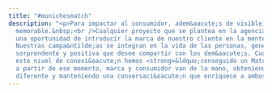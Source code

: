 ```yaml
---
title: "#munichesmatch"
description: "<p>Para impactar al consumidor, adem&aacute;s de visible, hay que ser
  memorable.&nbsp;<br />Cualquier proyecto que se plantea en la agencia es para nosotros
  una oportunidad de introducir la marca de nuestro cliente en la mente del consumidor.
  Nuestras campa&ntilde;as se integran en la vida de las personas, generando una experiencia
  sorprendente y positiva que desee compartir con los dem&aacute;s. Cuando logramos
  este nivel de conexi&oacute;n hemos <strong>&ldquo;conseguido un Match&rdquo;</strong>,
  a partir de ese momento, marca y consumidor van de la mano, obteniendo una experiencia
  diferente y manteniendo una conversaci&oacute;n que enriquece a ambos.</p>"
---
```


